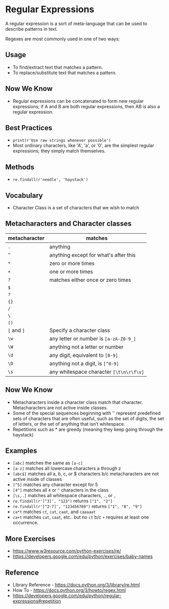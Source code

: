 # Regular Expressions
A regular expression is a sort of meta-language that can be used to describe patterns in text.

Regexes are most commonly used in one of two ways:

## Usage
- To find/extract text that matches a pattern.
- To replace/substitute text that matches a pattern.

## Now We Know
- Regular expressions can be concatenated to form new regular expressions; if A and B are both regular expressions, then AB is also a regular expression.

## Best Practices
- `print(r'Use raw strings whenever possible')`
- Most ordinary characters, like 'A', 'a', or '0', are the simplest regular expressions; they simply match themselves.


## Methods
- `re.findall(r'needle', 'haystack')`

## Vocabulary
- Character Class is a set of characters that we wish to match

## Metacharacters and Character classes
| metacharacter | matches                                 |
| ------------- | --------------------------------------- |
| `.`           | anything                                |
| `^`           | anything except for what's after this   |
| `*`           | zero or more times                      |
| `+`           | one or more times                       |
| `?`           | matches either once or zero times       |
| `$`           |
| `?`           |
| `{}`          |
| `/`           |
| `\`           |
| `()`          |
| `[` and `]`   | Specify a character class               |
| `\w`          | any letter or number is `[a-zA-Z0-9_]`  |
| `\W`          | anything not a letter or number         |
| `\d`          | any digit, equivalent to `[0-9]`        |
| `\D`          | anything not a digit, is `[^0-9]`       |
| `\s`          | any whitespace character `[\t\n\r\f\v]` |


## Now We Know
- Metacharacters inside a character class match that character.  Metacharacters are not active inside classes. 
- Some of the special sequences beginning with '\' represent predefined sets of characters that are often useful, such as the set of digits, the set of letters, or the set of anything that isn’t whitespace.
- Repetitions such as * are greedy (meaning they keep going through the haystack)

## Examples
- `[abc]` matches the same as `[a-c]`
- `[a-z]` matches all lowercase characters a through z
- `[abc$]` matches all a, b, c, or $ characters b/c metacharacters are not active inside of classes
- `[^5]` matches any character except for 5
- `[4^]` matches all `4` or `^` characters in the class
- `[\s,.]` matches all whitespace characters, `.`, or `,`
- `re.findall(r'[^3]', "123")` returns `["1", "2"]`
- `re.findall(r'[^2-7]', "123456789")` returns `["1", "8", "9"]`
- `ca*t` matches `ct`, `cat`, `caat`, and `caaaaat`
- `ca+t` matches `cat`, `caat`, etc.. but no `ct` b/c `+` requires at least one occurrence.



## More Exercises 
- https://www.w3resource.com/python-exercises/re/
- https://developers.google.com/edu/python/exercises/baby-names

## Reference
- Library Reference - https://docs.python.org/3/library/re.html
- How To - https://docs.python.org/3/howto/regex.html
- https://developers.google.com/edu/python/regular-expressions#repetition
